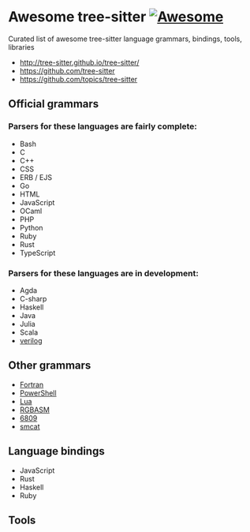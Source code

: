 # Awesome tree-sitter [![Awesome](https://awesome.re/badge.svg)](https://awesome.re)

Curated list of awesome tree-sitter language grammars, bindings, tools, libraries

  * http://tree-sitter.github.io/tree-sitter/
  * https://github.com/tree-sitter
  * https://github.com/topics/tree-sitter

## Official grammars

### Parsers for these languages are fairly complete:

  * Bash
  * C
  * C++
  * CSS
  * ERB / EJS
  * Go
  * HTML
  * JavaScript
  * OCaml
  * PHP
  * Python
  * Ruby
  * Rust
  * TypeScript

### Parsers for these languages are in development:

  * Agda
  * C-sharp
  * Haskell
  * Java
  * Julia
  * Scala
  * [verilog](https://github.com/tree-sitter/tree-sitter-verilog)

## Other grammars

  * [Fortran](https://github.com/stadelmanma/tree-sitter-fortran)
  * [PowerShell](https://github.com/jrsconfitto/tree-sitter-powershell)
  * [Lua](https://github.com/Reisz/tree-sitter-lua)
  * [RGBASM](https://github.com/tobiasvl/tree-sitter-rgbasm)
  * [6809](https://github.com/georgjz/tree-sitter-6809)
  * [smcat](https://github.com/sverweij/tree-sitter-smcat)

## Language bindings

  * JavaScript
  * Rust
  * Haskell
  * Ruby

## Tools




